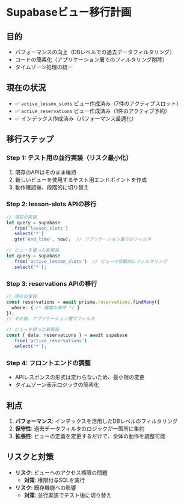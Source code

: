 # Supabaseビュー移行計画

## 目的
- パフォーマンスの向上（DBレベルでの過去データフィルタリング）
- コードの簡素化（アプリケーション層でのフィルタリング削除）
- タイムゾーン処理の統一

## 現在の状況
- ✅ `active_lesson_slots` ビュー作成済み（7件のアクティブスロット）
- ✅ `active_reservations` ビュー作成済み（1件のアクティブ予約）
- ✅ インデックス作成済み（パフォーマンス最適化）

## 移行ステップ

### Step 1: テスト用の並行実装（リスク最小化）
1. 既存のAPIはそのまま維持
2. 新しいビューを使用するテスト用エンドポイントを作成
3. 動作確認後、段階的に切り替え

### Step 2: lesson-slots APIの移行
```typescript
// 現在の実装
let query = supabase
  .from('lesson_slots')
  .select('*')
  .gte('end_time', now);  // アプリケーション層でのフィルタ

// ビューを使った新実装
let query = supabase
  .from('active_lesson_slots')  // ビューで自動的にフィルタリング
  .select('*');
```

### Step 3: reservations APIの移行
```typescript
// 現在の実装
const reservations = await prisma.reservations.findMany({
  where: { /* 複雑な条件 */ }
});
// その後、アプリケーション層でフィルタ

// ビューを使った新実装
const { data: reservations } = await supabase
  .from('active_reservations')
  .select('*');
```

### Step 4: フロントエンドの調整
- APIレスポンスの形式は変わらないため、最小限の変更
- タイムゾーン表示ロジックの簡素化

## 利点
1. **パフォーマンス**: インデックスを活用したDBレベルのフィルタリング
2. **保守性**: 過去データフィルタのロジックが一箇所に集約
3. **拡張性**: ビューの定義を変更するだけで、全体の動作を調整可能

## リスクと対策
- **リスク**: ビューへのアクセス権限の問題
  - **対策**: 権限付与SQLを実行
- **リスク**: 既存機能への影響
  - **対策**: 並行実装でテスト後に切り替え